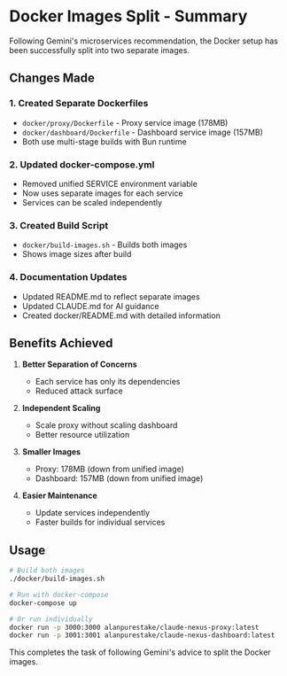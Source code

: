 # Docker Images Split - Summary

Following Gemini's microservices recommendation, the Docker setup has been successfully split into two separate images.

## Changes Made

### 1. Created Separate Dockerfiles

- `docker/proxy/Dockerfile` - Proxy service image (178MB)
- `docker/dashboard/Dockerfile` - Dashboard service image (157MB)
- Both use multi-stage builds with Bun runtime

### 2. Updated docker-compose.yml

- Removed unified SERVICE environment variable
- Now uses separate images for each service
- Services can be scaled independently

### 3. Created Build Script

- `docker/build-images.sh` - Builds both images
- Shows image sizes after build

### 4. Documentation Updates

- Updated README.md to reflect separate images
- Updated CLAUDE.md for AI guidance
- Created docker/README.md with detailed information

## Benefits Achieved

1. **Better Separation of Concerns**

   - Each service has only its dependencies
   - Reduced attack surface

2. **Independent Scaling**

   - Scale proxy without scaling dashboard
   - Better resource utilization

3. **Smaller Images**

   - Proxy: 178MB (down from unified image)
   - Dashboard: 157MB (down from unified image)

4. **Easier Maintenance**
   - Update services independently
   - Faster builds for individual services

## Usage

```bash
# Build both images
./docker/build-images.sh

# Run with docker-compose
docker-compose up

# Or run individually
docker run -p 3000:3000 alanpurestake/claude-nexus-proxy:latest
docker run -p 3001:3001 alanpurestake/claude-nexus-dashboard:latest
```

This completes the task of following Gemini's advice to split the Docker images.
